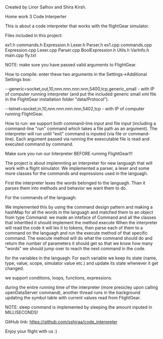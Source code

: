 Created by Linor Salhov and Shira Kirsh.

Home work 3
Code Interperter

This is about a code interpreter that works with the flightGear simulator.

Files included in this project:

ex1.h		commands.h		Expression.h		Lexer.h		Parser.h
ex1.cpp		commands.cpp	Expression.cpp		Lexer.cpp	Parser.cpp
BoolExpression.h	Utils.h		VarInfo.h		main.cpp		fly.txt

NOTE: make sure you have passed valid arguments to FlightGear.

How to compile:
enter these two arguments in the Settings->Additional Settings box:

--generic=socket,out,10,nnn.nnn.nnn.nnn,5400,tcp,generic_small -
with IP of computer running interpreter (and put the included generic small xml file in the FlightGear installation folder "data/Protocol").   

--telnet=socket,in,10,nnn.nnn.nnn.nnn,5402,tcp -
with IP of computer running FlightGear.

How to run:
we support both command-line input and file input (including a command-line "run"
command which takes a file path as an argument).
The interpreter will run until "exit" command is inputed (via file or command-line).
Each argument passed via running the exexcutable file is read and executed command by command.

Make sure you run our Interpreter BEFORE running FlightGear!!!

The project is about implemnting an interpreter for new languagh that will work with a flight simulator.
We implemented a parser, a lexer and some more classes for the commands and expressions used in the languagh.

First the interpreter lexes the words belonged to the languagh.
Than it parses them into methods and behavior we want them to do.

For the commands of the languagh:

We implemented this by using the command design pattern and making a hashMap for all the words in the languagh
and matched them to an object from type Command:
we made an inteface of Command and all the classes that inheritted it should implement the method execute
When the interpreter will read the code it will lex it to tokens, then parse each of them to a command on the languagh
and run the execute method of that specific command.
The execute method will do what the command should do and return the number of parameters it should get so that we know
how many "words" we should jump over to reach the next command in the code.

for the variables in the languagh:
For each variable we keep its state (name, type, value, scope, simulator value etc.) and update its state whenever it get changed.

we support conditions, loops, functions, expressions.

during the entire running time of the interpreter (more presicley upon calling openDataServer command),
another thread runs in the background updating the symbol table with current values read from FlightGear.

NOTE: sleep command is implemented by sleeping the amount inputed in MILLISECONDS!

GitHub link:
https://github.com/sshiraa/code_interpreter

Enjoy your flight with us :)